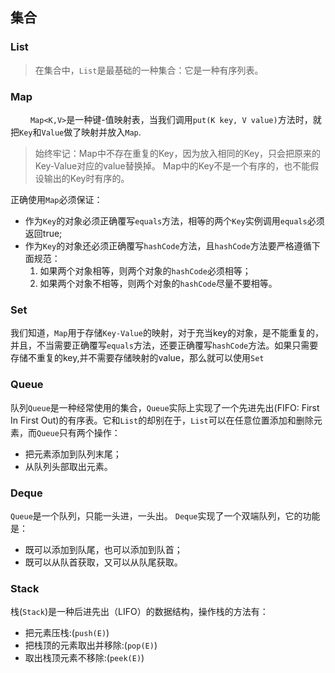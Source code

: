 ## 集合
### List
> 在集合中，`List`是最基础的一种集合：它是一种有序列表。

### Map
&emsp;&emsp; `Map<K,V>`是一种键-值映射表，当我们调用`put(K key, V value)`方法时，就把`Key`和`Value`做了映射并放入`Map`.
> 始终牢记：Map中不存在重复的Key，因为放入相同的Key，只会把原来的Key-Value对应的value替换掉。
> Map中的Key不是一个有序的，也不能假设输出的Key时有序的。

正确使用`Map`必须保证：
- 作为`Key`的对象必须正确覆写`equals`方法，相等的两个`Key`实例调用`equals`必须返回true;
- 作为`Key`的对象还必须正确覆写`hashCode`方法，且`hashCode`方法要严格遵循下面规范：
    1. 如果两个对象相等，则两个对象的`hashCode`必须相等；
    2. 如果两个对象不相等，则两个对象的`hashCode`尽量不要相等。

### Set
我们知道，`Map`用于存储`Key-Value`的映射，对于充当key的对象，是不能重复的，并且，不当需要正确覆写`equals`方法，还要正确覆写`hashCode`方法。如果只需要存储不重复的key,并不需要存储映射的value，那么就可以使用`Set`

### Queue
队列`Queue`是一种经常使用的集合，`Queue`实际上实现了一个先进先出(FIFO: First In First Out)的有序表。它和`List`的却别在于，`List`可以在任意位置添加和删除元素，而`Queue`只有两个操作：
- 把元素添加到队列末尾；
- 从队列头部取出元素。

### Deque
`Queue`是一个队列，只能一头进，一头出。
`Deque`实现了一个双端队列，它的功能是：
- 既可以添加到队尾，也可以添加到队首；
- 既可以从队首获取，又可以从队尾获取。

### Stack
栈(`Stack`)是一种后进先出（LIFO）的数据结构，操作栈的方法有：
- 把元素压栈:(`push(E)`)
- 把栈顶的元素取出并移除:(`pop(E)`)
- 取出栈顶元素不移除:(`peek(E)`)